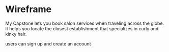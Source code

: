 # Wireframe

My Capstone lets you book salon services when traveling across the globe. It helps you locate the closest establishment that specializes in curly and kinky hair. 

users can sign up and create an account 

